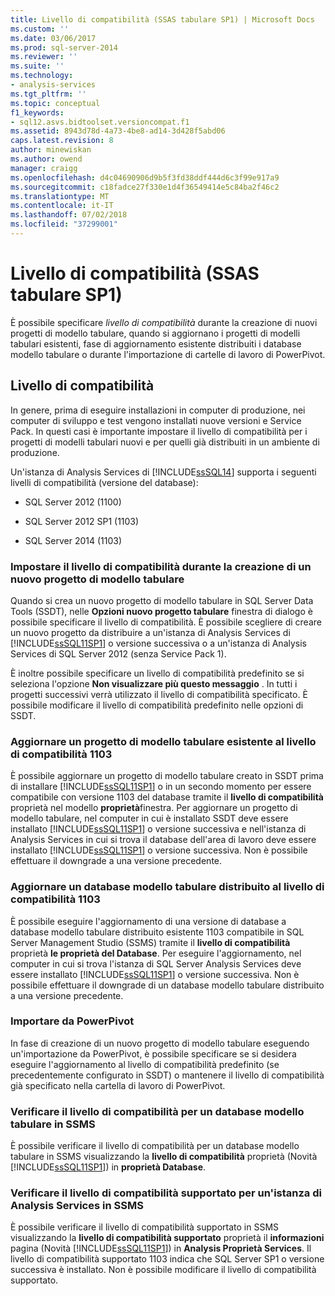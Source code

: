 ```yaml
---
title: Livello di compatibilità (SSAS tabulare SP1) | Microsoft Docs
ms.custom: ''
ms.date: 03/06/2017
ms.prod: sql-server-2014
ms.reviewer: ''
ms.suite: ''
ms.technology:
- analysis-services
ms.tgt_pltfrm: ''
ms.topic: conceptual
f1_keywords:
- sql12.asvs.bidtoolset.versioncompat.f1
ms.assetid: 8943d78d-4a73-4be8-ad14-3d428f5abd06
caps.latest.revision: 8
author: minewiskan
ms.author: owend
manager: craigg
ms.openlocfilehash: d4c04690906d9b5f3fd38ddf444d6c3f99e917a9
ms.sourcegitcommit: c18fadce27f330e1d4f36549414e5c84ba2f46c2
ms.translationtype: MT
ms.contentlocale: it-IT
ms.lasthandoff: 07/02/2018
ms.locfileid: "37299001"
---
```

# <a name="compatibility-level-ssas-tabular-sp1"></a>Livello di compatibilità (SSAS tabulare SP1)
  È possibile specificare *livello di compatibilità* durante la creazione di nuovi progetti di modello tabulare, quando si aggiornano i progetti di modelli tabulari esistenti, fase di aggiornamento esistente distribuiti i database modello tabulare o durante l'importazione di cartelle di lavoro di PowerPivot.  
  
## <a name="compatibility-level"></a>Livello di compatibilità  
 In genere, prima di eseguire installazioni in computer di produzione, nei computer di sviluppo e test vengono installati nuove versioni e Service Pack. In questi casi è importante impostare il livello di compatibilità per i progetti di modelli tabulari nuovi e per quelli già distribuiti in un ambiente di produzione.  
  
 Un'istanza di Analysis Services di [!INCLUDE[ssSQL14](../../includes/sssql14-md.md)] supporta i seguenti livelli di compatibilità (versione del database):  
  
-   SQL Server 2012 (1100)  
  
-   SQL Server 2012 SP1 (1103)  
  
-   SQL Server 2014 (1103)  
  
### <a name="set-compatibility-level-when-creating-a-new-tabular-model-project"></a>Impostare il livello di compatibilità durante la creazione di un nuovo progetto di modello tabulare  
 Quando si crea un nuovo progetto di modello tabulare in SQL Server Data Tools (SSDT), nelle **Opzioni nuovo progetto tabulare** finestra di dialogo è possibile specificare il livello di compatibilità. È possibile scegliere di creare un nuovo progetto da distribuire a un'istanza di Analysis Services di [!INCLUDE[ssSQL11SP1](../../includes/sssql11sp1-md.md)] o versione successiva o a un'istanza di Analysis Services di SQL Server 2012 (senza Service Pack 1).  
  
 È inoltre possibile specificare un livello di compatibilità predefinito se si seleziona l'opzione **Non visualizzare più questo messaggio** . In tutti i progetti successivi verrà utilizzato il livello di compatibilità specificato. È possibile modificare il livello di compatibilità predefinito nelle opzioni di SSDT.  
  
### <a name="upgrade-an-existing-tabular-model-project-to-1103-compatibility-level"></a>Aggiornare un progetto di modello tabulare esistente al livello di compatibilità 1103  
 È possibile aggiornare un progetto di modello tabulare creato in SSDT prima di installare [!INCLUDE[ssSQL11SP1](../../includes/sssql11sp1-md.md)] o in un secondo momento per essere compatibile con versione 1103 del database tramite il **livello di compatibilità** proprietà nel modello **proprietà**finestra. Per aggiornare un progetto di modello tabulare, nel computer in cui è installato SSDT deve essere installato [!INCLUDE[ssSQL11SP1](../../includes/sssql11sp1-md.md)] o versione successiva e nell'istanza di Analysis Services in cui si trova il database dell'area di lavoro deve essere installato [!INCLUDE[ssSQL11SP1](../../includes/sssql11sp1-md.md)] o versione successiva. Non è possibile effettuare il downgrade a una versione precedente.  
  
### <a name="upgrade-a-deployed-tabular-model-database-to-1103-compatibility-level"></a>Aggiornare un database modello tabulare distribuito al livello di compatibilità 1103  
 È possibile eseguire l'aggiornamento di una versione di database a database modello tabulare distribuito esistente 1103 compatibile in SQL Server Management Studio (SSMS) tramite il **livello di compatibilità** proprietà **le proprietà del Database**. Per eseguire l'aggiornamento, nel computer in cui si trova l'istanza di SQL Server Analysis Services deve essere installato [!INCLUDE[ssSQL11SP1](../../includes/sssql11sp1-md.md)] o versione successiva. Non è possibile effettuare il downgrade di un database modello tabulare distribuito a una versione precedente.  
  
### <a name="import-from-powerpivot"></a>Importare da PowerPivot  
 In fase di creazione di un nuovo progetto di modello tabulare eseguendo un'importazione da PowerPivot, è possibile specificare se si desidera eseguire l'aggiornamento al livello di compatibilità predefinito (se precedentemente configurato in SSDT) o mantenere il livello di compatibilità già specificato nella cartella di lavoro di PowerPivot.  
  
### <a name="check-compatibility-level-for-a-tabular-model-database-in-ssms"></a>Verificare il livello di compatibilità per un database modello tabulare in SSMS  
 È possibile verificare il livello di compatibilità per un database modello tabulare in SSMS visualizzando la **livello di compatibilità** proprietà (Novità [!INCLUDE[ssSQL11SP1](../../includes/sssql11sp1-md.md)]) in **proprietà Database**.  
  
### <a name="check-supported-compatibility-level-for-an-analysis-services-instance-in-ssms"></a>Verificare il livello di compatibilità supportato per un'istanza di Analysis Services in SSMS  
 È possibile verificare il livello di compatibilità supportato in SSMS visualizzando la **livello di compatibilità supportato** proprietà il **informazioni** pagina (Novità [!INCLUDE[ssSQL11SP1](../../includes/sssql11sp1-md.md)]) in **Analysis Proprietà Services**. Il livello di compatibilità supportato 1103 indica che SQL Server SP1 o versione successiva è installato. Non è possibile modificare il livello di compatibilità supportato.  
  
  
